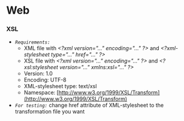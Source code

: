 # Web

### XSL

* *`Requirements:`*
   * XML file with *&lt;?xml version="..." encoding="..." ?&gt;* and *&lt;?xml-stylesheet type="..." href="..." ?&gt;*
   * XSL file with *&lt;?xml version="..." encoding="..." ?&gt;* and *&lt;?xsl:stylesheet version="..." xmlns:xsl="..." ?&gt;*
   * Version: 1.0
   * Encoding: UTF-8
   * XML-stylesheet type: text/xsl
   * Namespace: [http://www.w3.org/1999/XSL/Transform](http://www.w3.org/1999/XSL/Transform)
* *`For testing:`* change href attribute of XML-stylesheet to the transformation file you want
